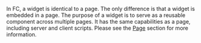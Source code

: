 In FC, a widget is identical to a page. The only difference is that a widget is embedded in a page. The purpose of a widget is to serve as a reusable component across multiple pages. It has the same capabilities as a page, including server and client scripts. Please see the [Page](../Page/overview.md) section for more information.